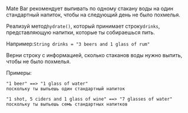 Mate Bar рекомендует выпивать по одному стакану воды на один стандартный напиток, чтобы на
следующий день не было похмелья.

Реализуй метод`hydrate()`, который принимает строку`drinks`, представляющую напитки, которые ты
собираешься пить.

Например:`String drinks = "3 beers and 1 glass of rum"`

Верни строку с информацией, сколько стаканов воды нужно выпить, чтобы не было похмелья.

Примеры:

```
"1 beer" ==> "1 glass of water"
поскольку ты выпьешь один стандартный напиток

"1 shot, 5 ciders and 1 glass of wine" ==> "7 glasses of water"
поскольку ты выпьешь семь стандартных напитков
```